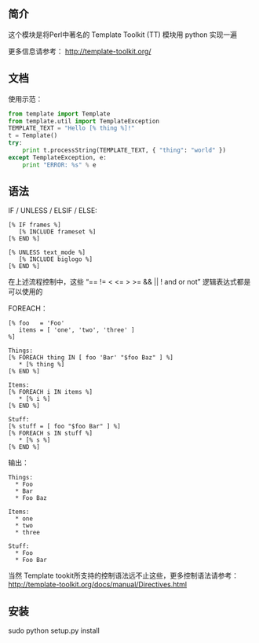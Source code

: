 
简介
-----------
这个模块是将Perl中著名的 Template Toolkit (TT) 模块用 python 实现一遍

更多信息请参考：
  http://template-toolkit.org/


文档
-------------

使用示范：

```python
from template import Template
from template.util import TemplateException
TEMPLATE_TEXT = "Hello [% thing %]!"
t = Template()
try:
    print t.processString(TEMPLATE_TEXT, { "thing": "world" })
except TemplateException, e:
    print "ERROR: %s" % e
```

语法
-------

IF / UNLESS / ELSIF / ELSE:
```
[% IF frames %]
   [% INCLUDE frameset %]
[% END %]

[% UNLESS text_mode %]
   [% INCLUDE biglogo %]
[% END %]

```
在上述流程控制中，这些 “== != < <= > >= && || ! and or not” 逻辑表达式都是可以使用的


FOREACH：
```
[% foo   = 'Foo'
   items = [ 'one', 'two', 'three' ]
%]

Things:
[% FOREACH thing IN [ foo 'Bar' "$foo Baz" ] %]
   * [% thing %]
[% END %]

Items:
[% FOREACH i IN items %]
   * [% i %]
[% END %]

Stuff:
[% stuff = [ foo "$foo Bar" ] %]
[% FOREACH s IN stuff %]
   * [% s %]
[% END %]
```
输出：

```
Things:
  * Foo
  * Bar
  * Foo Baz

Items:
  * one
  * two
  * three

Stuff:
  * Foo
  * Foo Bar
```

当然 Template tookit所支持的控制语法远不止这些，更多控制语法请参考：
  http://template-toolkit.org/docs/manual/Directives.html

安装
---------------
sudo python setup.py install


